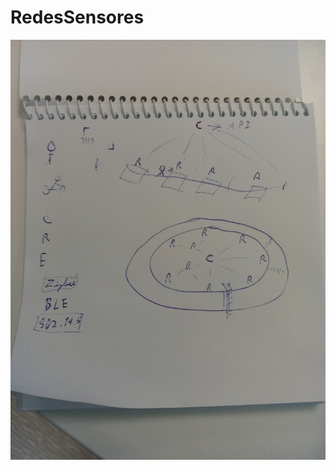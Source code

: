 # RedesSensores
![alt tag](https://github.com/anabelaatavares/RedesSensores/blob/master/rascunho.jpg)